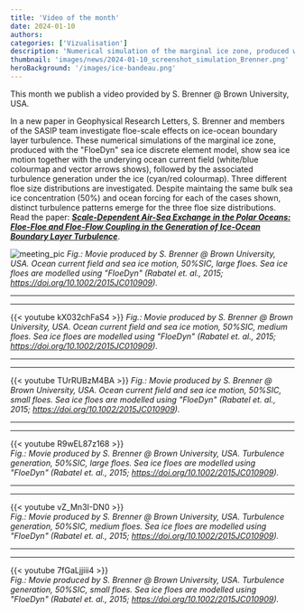 ```yaml
---
title: 'Video of the month'
date: 2024-01-10
authors:
categories: ['Vizualisation']
description: 'Numerical simulation of the marginal ice zone, produced with "FloeDyn" sea ice discrete element model.'
thumbnail: 'images/news/2024-01-10_screenshot_simulation_Brenner.png'
heroBackground: '/images/ice-bandeau.png'
---
```


This month we publish a video provided by S. Brenner @ Brown University, USA.

In a new paper in Geophysical Research Letters, S. Brenner and members of the SASIP team investigate floe-scale effects on ice-ocean boundary layer turbulence. These numerical simulations of the marginal ice zone, produced with the "FloeDyn" sea ice discrete element model, show sea ice motion together with the underying ocean current field (white/blue colourmap and vector arrows shows), followed by the associated turbulence generation under the ice (cyan/red colourmap). Three different floe size distributions are investigated. Despite maintaing the same bulk sea ice concentration (50%) and ocean forcing for each of the cases shown, distinct turbulence patterns emerge for the three floe size distributions. Read the paper: [**_Scale-Dependent Air-Sea Exchange in the Polar Oceans: Floe-Floe and Floe-Flow Coupling in the Generation of Ice-Ocean Boundary Layer Turbulence_**](https://doi.org/10.1029/2023GL105703).


![meeting_pic](/images/news/2024-01-10_Simulation_Brenner.gif)
_Fig.: Movie produced by S. Brenner @ Brown University, USA. 
Ocean current field and sea ice motion, 50%SIC, large floes.
Sea ice floes are modelled using "FloeDyn" (Rabatel et. al., 2015; https://doi.org/10.1002/2015JC010909)._

---
---

{{< youtube kX032chFaS4 >}}
_Fig.: Movie produced by S. Brenner @ Brown University, USA. 
Ocean current field and sea ice motion, 50%SIC, medium floes.
Sea ice floes are modelled using "FloeDyn" (Rabatel et. al., 2015; https://doi.org/10.1002/2015JC010909)._

---
---

{{< youtube TUrRUBzM4BA >}}
_Fig.: Movie produced by S. Brenner @ Brown University, USA. 
Ocean current field and sea ice motion, 50%SIC, small floes.
Sea ice floes are modelled using "FloeDyn" (Rabatel et. al., 2015; https://doi.org/10.1002/2015JC010909)._

---
---

{{< youtube R9wEL87z168 >}}   
_Fig.: Movie produced by S. Brenner @ Brown University, USA. 
Turbulence generation, 50%SIC, large floes.
Sea ice floes are modelled using "FloeDyn" (Rabatel et. al., 2015; https://doi.org/10.1002/2015JC010909)._

---
---

{{< youtube vZ_Mn3I-DN0 >}}   
_Fig.: Movie produced by S. Brenner @ Brown University, USA. 
Turbulence generation, 50%SIC, medium floes.
Sea ice floes are modelled using "FloeDyn" (Rabatel et. al., 2015; https://doi.org/10.1002/2015JC010909)._

---
--- 
{{< youtube 7fGaLjjiii4 >}}   
_Fig.: Movie produced by S. Brenner @ Brown University, USA. 
Turbulence generation, 50%SIC, small floes.
Sea ice floes are modelled using "FloeDyn" (Rabatel et. al., 2015; https://doi.org/10.1002/2015JC010909)._
